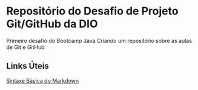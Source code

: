 # Repositório do Desafio de Projeto Git/GitHub da DIO
Primeiro desafio do Bootcamp Java
Criando um repositório sobre as aulas de Git e GitHub

## Links Úteis

[Sintaxe Básica do Markdown](https://www.markdownguide.org/basic-syntax/)
